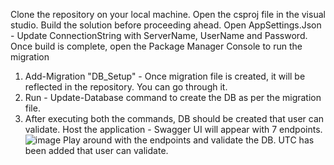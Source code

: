 Clone the repository on your local machine.
Open the csproj file in the visual studio.
Build the solution before proceeding ahead.
Open AppSettings.Json - Update ConnectionString with ServerName, UserName and Password.
Once build is complete, open the Package Manager Console to run the migration 
1) Add-Migration "DB_Setup" - Once migration file is created, it will be reflected in the repository. You can go through it.
2) Run - Update-Database command to create the DB as per the migration file.
3) After executing both the commands, DB should be created that user can validate.
Host the application - Swagger UI will appear with 7 endpoints.
![image](https://github.com/user-attachments/assets/c0ab7321-24c9-4c15-b636-2c33693e2bd3)
Play around with the endpoints and validate the DB.
UTC has been added that user can validate.
